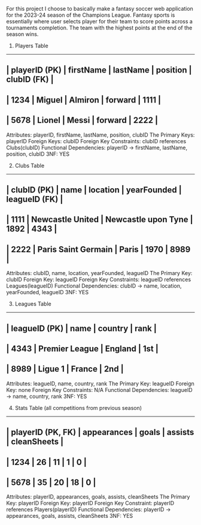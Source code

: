 For this project I choose to basically make a fantasy soccer web application for the 2023-24 season of the Champions League.
Fantasy sports is essentially where user selects player for their team to score points across a tournaments completion.
The team with the highest points at the end of the season wins.

1. Players Table
-----------------------------------------------------------------
| playerID (PK) | firstName | lastName | position | clubID (FK) |
-----------------------------------------------------------------
| 1234          | Miguel    | Almiron  | forward  | 1111        |
-----------------------------------------------------------------
| 5678          | Lionel    | Messi    | forward  | 2222        |
-----------------------------------------------------------------
Attributes: playerID, firstName, lastName, position, clubID
The Primary Keys: playerID
Foreign Keys: clubID
Foreign Key Constraints: clubID references Clubs(clubID)
Functional Dependencies: playerID -> firstName, lastName, position, clubID
3NF: YES

2. Clubs Table
-----------------------------------------------------------------------------------------
| clubID (PK) | name                | location            | yearFounded | leagueID (FK) |
-----------------------------------------------------------------------------------------
| 1111        | Newcastle United    | Newcastle upon Tyne | 1892        | 4343          |
-----------------------------------------------------------------------------------------
| 2222        | Paris Saint Germain | Paris               | 1970        | 8989          |
-----------------------------------------------------------------------------------------
Attributes: clubID, name, location, yearFounded, leagueID
The Primary Key: clubID
Foreign Key: leagueID
Foreign Key Constraints: leagueID references Leagues(leagueID)
Functional Dependencies: clubID -> name, location, yearFounded, leagueID
3NF: YES

3. Leagues Table
---------------------------------------------------
| leagueID (PK) | name           | country | rank |
---------------------------------------------------
| 4343          | Premier League | England | 1st  |
---------------------------------------------------
| 8989          | Ligue 1        | France  | 2nd  |
---------------------------------------------------
Attributes: leagueID, name, country, rank
The Primary Key: leagueID
Foreign Key: none
Foreign Key Constraints: N/A
Functional Dependencies: leagueID -> name, country, rank
3NF: YES

4. Stats Table (all competitions from previous season)
-------------------------------------------------------------------
| playerID (PK, FK) | appearances | goals | assists | cleanSheets |
-------------------------------------------------------------------
| 1234              | 26          | 11    | 1       | 0           |
-------------------------------------------------------------------
| 5678              | 35          | 20    | 18      | 0           |
-------------------------------------------------------------------
Attributes: playerID, appearances, goals, assists, cleanSheets
The Primary Key: playerID
Foreign Key: playerID
Foreign Key Constraint: playerID references Players(playerID)
Functional Dependencies: playerID -> appearances, goals, assists, cleanSheets
3NF: YES
